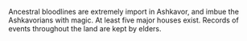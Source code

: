 Ancestral bloodlines are extremely import in Ashkavor, and imbue the Ashkavorians with magic. At least five major houses exist. Records of events throughout the land are kept by elders.